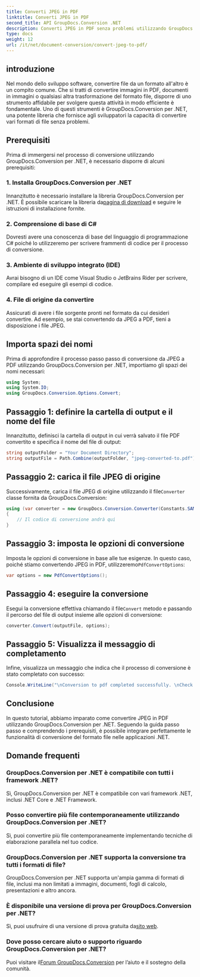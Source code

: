 ```yaml
---
title: Converti JPEG in PDF
linktitle: Converti JPEG in PDF
second_title: API GroupDocs.Conversion .NET
description: Converti JPEG in PDF senza problemi utilizzando GroupDocs.Conversion per .NET. Segui la nostra guida passo passo per una trasformazione efficiente del formato file.
type: docs
weight: 12
url: /it/net/document-conversion/convert-jpeg-to-pdf/
---
```

## introduzione
Nel mondo dello sviluppo software, convertire file da un formato all'altro è un compito comune. Che si tratti di convertire immagini in PDF, documenti in immagini o qualsiasi altra trasformazione del formato file, disporre di uno strumento affidabile per svolgere questa attività in modo efficiente è fondamentale. Uno di questi strumenti è GroupDocs.Conversion per .NET, una potente libreria che fornisce agli sviluppatori la capacità di convertire vari formati di file senza problemi.
## Prerequisiti
Prima di immergersi nel processo di conversione utilizzando GroupDocs.Conversion per .NET, è necessario disporre di alcuni prerequisiti:
### 1. Installa GroupDocs.Conversion per .NET
 Innanzitutto è necessario installare la libreria GroupDocs.Conversion per .NET. È possibile scaricare la libreria da[pagina di download](https://releases.groupdocs.com/conversion/net/) e seguire le istruzioni di installazione fornite.
### 2. Comprensione di base di C#
Dovresti avere una conoscenza di base del linguaggio di programmazione C# poiché lo utilizzeremo per scrivere frammenti di codice per il processo di conversione.
### 3. Ambiente di sviluppo integrato (IDE)
Avrai bisogno di un IDE come Visual Studio o JetBrains Rider per scrivere, compilare ed eseguire gli esempi di codice.
### 4. File di origine da convertire
Assicurati di avere i file sorgente pronti nel formato da cui desideri convertire. Ad esempio, se stai convertendo da JPEG a PDF, tieni a disposizione i file JPEG.

## Importa spazi dei nomi
Prima di approfondire il processo passo passo di conversione da JPEG a PDF utilizzando GroupDocs.Conversion per .NET, importiamo gli spazi dei nomi necessari:
```csharp
using System;
using System.IO;
using GroupDocs.Conversion.Options.Convert;
```

## Passaggio 1: definire la cartella di output e il nome del file
Innanzitutto, definisci la cartella di output in cui verrà salvato il file PDF convertito e specifica il nome del file di output:
```csharp
string outputFolder = "Your Document Directory";
string outputFile = Path.Combine(outputFolder, "jpeg-converted-to.pdf");
```
## Passaggio 2: carica il file JPEG di origine
 Successivamente, carica il file JPEG di origine utilizzando il file`Converter` classe fornita da GroupDocs.Conversion:
```csharp
using (var converter = new GroupDocs.Conversion.Converter(Constants.SAMPLE_JPEG))
{
    // Il codice di conversione andrà qui
}
```
## Passaggio 3: imposta le opzioni di conversione
Imposta le opzioni di conversione in base alle tue esigenze. In questo caso, poiché stiamo convertendo JPEG in PDF, utilizzeremo`PdfConvertOptions`:
```csharp
var options = new PdfConvertOptions();
```
## Passaggio 4: eseguire la conversione
 Esegui la conversione effettiva chiamando il file`Convert` metodo e passando il percorso del file di output insieme alle opzioni di conversione:
```csharp
converter.Convert(outputFile, options);
```
## Passaggio 5: Visualizza il messaggio di completamento
Infine, visualizza un messaggio che indica che il processo di conversione è stato completato con successo:
```csharp
Console.WriteLine("\nConversion to pdf completed successfully. \nCheck output in {0}", outputFolder);
```

## Conclusione
In questo tutorial, abbiamo imparato come convertire JPEG in PDF utilizzando GroupDocs.Conversion per .NET. Seguendo la guida passo passo e comprendendo i prerequisiti, è possibile integrare perfettamente le funzionalità di conversione del formato file nelle applicazioni .NET.
## Domande frequenti
### GroupDocs.Conversion per .NET è compatibile con tutti i framework .NET?
Sì, GroupDocs.Conversion per .NET è compatibile con vari framework .NET, inclusi .NET Core e .NET Framework.
### Posso convertire più file contemporaneamente utilizzando GroupDocs.Conversion per .NET?
Sì, puoi convertire più file contemporaneamente implementando tecniche di elaborazione parallela nel tuo codice.
### GroupDocs.Conversion per .NET supporta la conversione tra tutti i formati di file?
GroupDocs.Conversion per .NET supporta un'ampia gamma di formati di file, inclusi ma non limitati a immagini, documenti, fogli di calcolo, presentazioni e altro ancora.
### È disponibile una versione di prova per GroupDocs.Conversion per .NET?
 Sì, puoi usufruire di una versione di prova gratuita da[sito web](https://releases.groupdocs.com/).
### Dove posso cercare aiuto o supporto riguardo GroupDocs.Conversion per .NET?
 Puoi visitare il[Forum GroupDocs.Conversion](https://forum.groupdocs.com/c/conversion/11) per l’aiuto e il sostegno della comunità.
